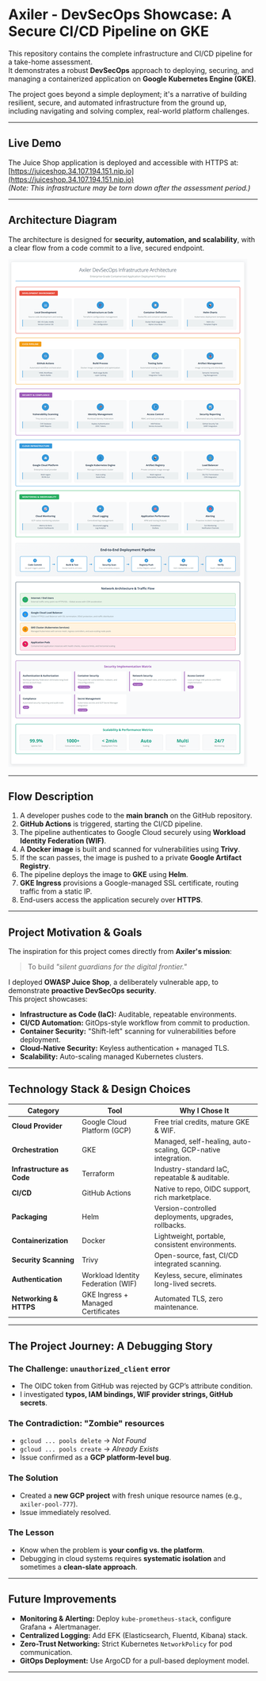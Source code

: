 # Axiler - DevSecOps Showcase: A Secure CI/CD Pipeline on GKE

This repository contains the complete infrastructure and CI/CD pipeline for a take-home assessment.  
It demonstrates a robust **DevSecOps** approach to deploying, securing, and managing a containerized application on **Google Kubernetes Engine (GKE)**.  

The project goes beyond a simple deployment; it's a narrative of building resilient, secure, and automated infrastructure from the ground up, including navigating and solving complex, real-world platform challenges.  

---

## Live Demo
The Juice Shop application is deployed and accessible with HTTPS at:  
[https://juiceshop.34.107.194.151.nip.io](https://juiceshop.34.107.194.151.nip.io)  
*(Note: This infrastructure may be torn down after the assessment period.)*

---

## Architecture Diagram
The architecture is designed for **security, automation, and scalability**, with a clear flow from a code commit to a live, secured endpoint.  

![Architecture Diagram](image/architecture-diagram.png)

---

## Flow Description
1. A developer pushes code to the **main branch** on the GitHub repository.  
2. **GitHub Actions** is triggered, starting the CI/CD pipeline.  
3. The pipeline authenticates to Google Cloud securely using **Workload Identity Federation (WIF)**.  
4. A **Docker image** is built and scanned for vulnerabilities using **Trivy**.  
5. If the scan passes, the image is pushed to a private **Google Artifact Registry**.  
6. The pipeline deploys the image to **GKE** using **Helm**.  
7. **GKE Ingress** provisions a Google-managed SSL certificate, routing traffic from a static IP.  
8. End-users access the application securely over **HTTPS**.  

---

## Project Motivation & Goals
The inspiration for this project comes directly from **Axiler's mission**:  
> To build *"silent guardians for the digital frontier."*

I deployed **OWASP Juice Shop**, a deliberately vulnerable app, to demonstrate **proactive DevSecOps security**.  
This project showcases:  

- **Infrastructure as Code (IaC):** Auditable, repeatable environments.  
- **CI/CD Automation:** GitOps-style workflow from commit to production.  
- **Container Security:** "Shift-left" scanning for vulnerabilities before deployment.  
- **Cloud-Native Security:** Keyless authentication + managed TLS.  
- **Scalability:** Auto-scaling managed Kubernetes clusters.  

---

## Technology Stack & Design Choices

| **Category**           | **Tool** | **Why I Chose It** |
|-------------------------|----------|---------------------|
| **Cloud Provider**      | Google Cloud Platform (GCP) | Free trial credits, mature GKE & WIF. |
| **Orchestration**       | GKE | Managed, self-healing, auto-scaling, GCP-native integration. |
| **Infrastructure as Code** | Terraform | Industry-standard IaC, repeatable & auditable. |
| **CI/CD**               | GitHub Actions | Native to repo, OIDC support, rich marketplace. |
| **Packaging**           | Helm | Version-controlled deployments, upgrades, rollbacks. |
| **Containerization**    | Docker | Lightweight, portable, consistent environments. |
| **Security Scanning**   | Trivy | Open-source, fast, CI/CD integrated scanning. |
| **Authentication**      | Workload Identity Federation (WIF) | Keyless, secure, eliminates long-lived secrets. |
| **Networking & HTTPS**  | GKE Ingress + Managed Certificates | Automated TLS, zero maintenance. |

---

## The Project Journey: A Debugging Story

### The Challenge: `unauthorized_client` error
- The OIDC token from GitHub was rejected by GCP’s attribute condition.  
- I investigated **typos, IAM bindings, WIF provider strings, GitHub secrets**.  

### The Contradiction: "Zombie" resources
- `gcloud ... pools delete` → *Not Found*  
- `gcloud ... pools create` → *Already Exists*  
- Issue confirmed as a **GCP platform-level bug**.  

### The Solution
- Created a **new GCP project** with fresh unique resource names (e.g., `axiler-pool-777`).  
- Issue immediately resolved.  

### The Lesson
- Know when the problem is **your config vs. the platform**.  
- Debugging in cloud systems requires **systematic isolation** and sometimes a **clean-slate approach**.  

---

## Future Improvements
- **Monitoring & Alerting:** Deploy `kube-prometheus-stack`, configure Grafana + Alertmanager.  
- **Centralized Logging:** Add EFK (Elasticsearch, Fluentd, Kibana) stack.  
- **Zero-Trust Networking:** Strict Kubernetes `NetworkPolicy` for pod communication.  
- **GitOps Deployment:** Use ArgoCD for a pull-based deployment model.  

---
